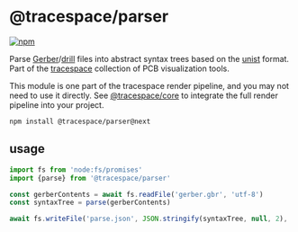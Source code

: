 # @tracespace/parser

[![npm][npm badge]][npm package]

Parse [Gerber][]/[drill][] files into abstract syntax trees based on the [unist][] format. Part of the [tracespace][] collection of PCB visualization tools.

This module is one part of the tracespace render pipeline, and you may not need to use it directly. See [@tracespace/core][] to integrate the full render pipeline into your project.

```shell
npm install @tracespace/parser@next
```

[gerber]: https://en.wikipedia.org/wiki/Gerber_format
[drill]: https://en.wikipedia.org/wiki/PCB_NC_formats
[unist]: https://unifiedjs.com/
[tracespace]: https://github.com/tracespace/tracespace
[@tracespace/core]: ../core
[npm package]: https://www.npmjs.com/package/@tracespace/parser/v/next
[npm badge]: https://img.shields.io/npm/v/@tracespace/parser/next?style=flat-square

## usage

```js
import fs from 'node:fs/promises'
import {parse} from '@tracespace/parser'

const gerberContents = await fs.readFile('gerber.gbr', 'utf-8')
const syntaxTree = parse(gerberContents)

await fs.writeFile('parse.json', JSON.stringify(syntaxTree, null, 2), 'utf-8')
```
